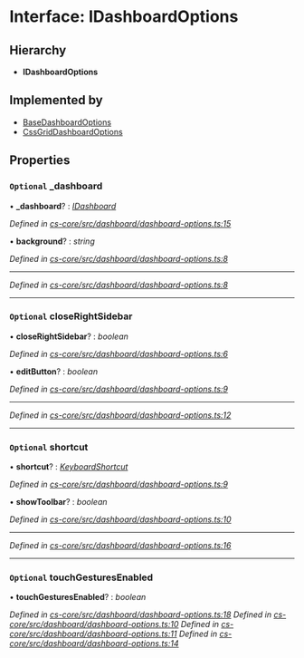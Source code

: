 # Interface: IDashboardOptions

## Hierarchy

* **IDashboardOptions**

## Implemented by

* [BaseDashboardOptions](../classes/_cs_core_src_dashboard_dashboard_options_.basedashboardoptions.md)
* [CssGridDashboardOptions](../classes/_cs_core_src_dashboard_css_grid_dashboard_options_.cssgriddashboardoptions.md)

## Properties

### `Optional` _dashboard

• **_dashboard**? : *[IDashboard](_cs_core_src_dashboard_dashboard_.idashboard.md)*

*Defined in [cs-core/src/dashboard/dashboard-options.ts:15](https://github.com/TNOCS/csnext/blob/99cbd46d/packages/cs-core/src/dashboard/dashboard-options.ts#L15)*

• **background**? : *string*

*Defined in [cs-core/src/dashboard/dashboard-options.ts:8](https://github.com/TNOCS/csnext/blob/99cbd46d/packages/cs-core/src/dashboard/dashboard-options.ts#L8)*

___

*Defined in [cs-core/src/dashboard/dashboard-options.ts:8](https://github.com/TNOCS/csnext/blob/99cbd46d/packages/cs-core/src/dashboard/dashboard-options.ts#L8)*

___

### `Optional` closeRightSidebar

• **closeRightSidebar**? : *boolean*

*Defined in [cs-core/src/dashboard/dashboard-options.ts:6](https://github.com/TNOCS/csnext/blob/99cbd46d/packages/cs-core/src/dashboard/dashboard-options.ts#L6)*

• **editButton**? : *boolean*

*Defined in [cs-core/src/dashboard/dashboard-options.ts:9](https://github.com/TNOCS/csnext/blob/99cbd46d/packages/cs-core/src/dashboard/dashboard-options.ts#L9)*

___

*Defined in [cs-core/src/dashboard/dashboard-options.ts:12](https://github.com/TNOCS/csnext/blob/99cbd46d/packages/cs-core/src/dashboard/dashboard-options.ts#L12)*

___

### `Optional` shortcut

• **shortcut**? : *[KeyboardShortcut](../classes/_cs_core_src_utils_keyboard_shortcut_.keyboardshortcut.md)*

*Defined in [cs-core/src/dashboard/dashboard-options.ts:9](https://github.com/TNOCS/csnext/blob/99cbd46d/packages/cs-core/src/dashboard/dashboard-options.ts#L9)*

• **showToolbar**? : *boolean*

*Defined in [cs-core/src/dashboard/dashboard-options.ts:10](https://github.com/TNOCS/csnext/blob/99cbd46d/packages/cs-core/src/dashboard/dashboard-options.ts#L10)*

___

*Defined in [cs-core/src/dashboard/dashboard-options.ts:16](https://github.com/TNOCS/csnext/blob/99cbd46d/packages/cs-core/src/dashboard/dashboard-options.ts#L16)*

___

### `Optional` touchGesturesEnabled

• **touchGesturesEnabled**? : *boolean*

*Defined in [cs-core/src/dashboard/dashboard-options.ts:18](https://github.com/TNOCS/csnext/blob/99cbd46d/packages/cs-core/src/dashboard/dashboard-options.ts#L18)*
*Defined in [cs-core/src/dashboard/dashboard-options.ts:10](https://github.com/TNOCS/csnext/blob/99cbd46d/packages/cs-core/src/dashboard/dashboard-options.ts#L10)*
*Defined in [cs-core/src/dashboard/dashboard-options.ts:11](https://github.com/TNOCS/csnext/blob/99cbd46d/packages/cs-core/src/dashboard/dashboard-options.ts#L11)*
*Defined in [cs-core/src/dashboard/dashboard-options.ts:14](https://github.com/TNOCS/csnext/blob/99cbd46d/packages/cs-core/src/dashboard/dashboard-options.ts#L14)*
